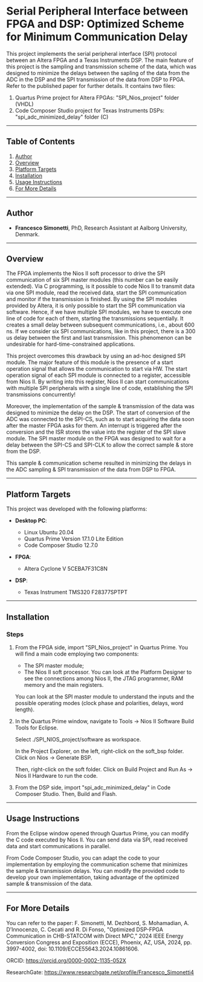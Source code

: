 # Serial Peripheral Interface between FPGA and DSP: Optimized Scheme for Minimum Communication Delay

This project implements the serial peripheral interface (SPI) protocol between an Altera FPGA and a Texas Instruments DSP.
The main feature of this project is the sampling and transmission scheme of the data, which was designed to minimize the delays between the sapling of the data from the ADC
in the DSP and the SPI transmission of the data from DSP to FPGA. Refer to the published paper for further details.
It contains two files:
1. Quartus Prime project for Altera FPGAs: "SPI_Nios_project" folder (VHDL)
2. Code Composer Studio project for Texas Instruments DSPs:  "spi_adc_minimized_delay" folder (C)

---

## Table of Contents

1. [Author](#author)
2. [Overview](#overview)
3. [Platform Targets](#platform-targets)
4. [Installation](#installation)
5. [Usage Instructions](#usage-instructions)
6. [For More Details](#for-more-details)

--- 

## Author
* **Francesco Simonetti**, PhD, Research Assistant at Aalborg University, Denmark.

---

## Overview

The FPGA implements the Nios II soft processor to drive the SPI communication of six SPI master modules (this number can be easily extended).
Via C programming, is it possible to code Nios II to transmit data via one SPI module, read the received data, start the SPI communication and monitor if the transmission is finished.
By using the SPI modules provided by Altera, it is only possible to start the SPI communication via software. Hence, if we have multiple SPI modules, we have to execute one
line of code for each of them, starting the transmissions sequentially.
It creates a small delay between subsequent communications, i.e., about 600 ns. If we consider six SPI communications, like in this project, there is a 300 us delay between
the first and last transmission. This phenomenon can be undesirable for hard-time-constrained applications.

This project overcomes this drawback by using an ad-hoc designed SPI module.
The major feature of this module is the presence of a start operation signal that allows the communication to start via HW.
The start operation signal of each SPI module is connected to a register, accessible from Nios II.
By writing into this register, Nios II can start communications with multiple SPI peripherals with a single line of code, establishing the SPI transmissions concurrently!

Moreover, the implementation of the sample & transmission of the data was designed to minimize the delay on the DSP.
The start of conversion of the ADC was connected to the SPI-CS, such as to start acquiring the data soon after the master FPGA asks for them. 
An interrupt is triggered after the conversion and the ISR stores the value into the register of the SPI slave module.
The SPI master module on the FPGA was designed to wait for a delay between the SPI-CS and SPI-CLK to allow the correct sample & store from the DSP.

This sample & communication scheme resulted in minimizing the delays in the ADC sampling & SPI transmission of the data from DSP to FPGA.

---

## Platform Targets

This project was developed with the following platforms:

- **Desktop PC**:
  - Linux Ubuntu 20.04
  - Quartus Prime Version 17.1.0 Lite Edition
  - Code Composer Studio 12.7.0

- **FPGA**:
  - Altera Cyclone V 5CEBA7F31C8N

- **DSP**:
  - Texas Instrument TMS320 F28377SPTPT

---

## Installation

### Steps

1. From the FPGA side, import "SPI_Nios_project" in Quartus Prime.
   You will find a main code employing two components:
   - The SPI master module;
   - The Nios II soft processor.
   You can look at the Platform Designer to see the connections among Nios II, the JTAG programmer, RAM memory and the main registers.

   You can look at the SPI master module to understand the inputs and the possible operating modes (clock phase and polarities, delays, word length).

2. In the Quartus Prime window, navigate to Tools -> Nios II Software Build Tools for Eclipse.
 
    Select ./SPI_NIOS_project/software as workspace.
   
    In the Project Explorer, on the left, right-click on the soft_bsp folder. Click on Nios -> Generate BSP.
   
    Then, right-click on the soft folder. Click on Build Project and Run As -> Nios II Hardware to run the code.

3. From the DSP side, import "spi_adc_minimized_delay" in Code Composer Studio. Then, Build and Flash.

---

## Usage Instructions

From the Eclipse window opened through Quartus Prime, you can modify the C code executed by Nios II. You can send data via SPI, read received data and start communications in parallel.

From Code Composer Studio, you can adapt the code to your implementation by employing the communication scheme that minimizes the sample & transmission delays.
You can modify the provided code to develop your own implementation, taking advantage of the optimized sample & transmission of the data.

---

## For More Details

You can refer to the paper:
F. Simonetti, M. Dezhbord, S. Mohamadian, A. D’Innocenzo, C. Cecati and R. Di Fonso, "Optimized DSP-FPGA Communication in CHB-STATCOM with Direct MPC," 2024 IEEE Energy Conversion Congress and Exposition (ECCE), Phoenix, AZ, USA, 2024, pp. 3997-4002, doi: 10.1109/ECCE55643.2024.10861606.

ORCID: https://orcid.org/0000-0002-1135-052X

ResearchGate: https://www.researchgate.net/profile/Francesco_Simonetti4


